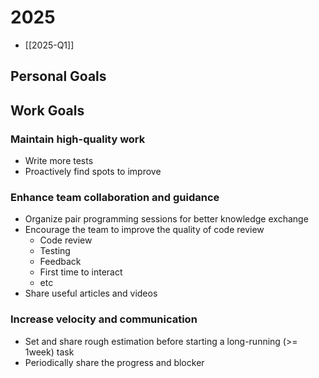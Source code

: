 # 2025

- [[2025-Q1]]

## Personal Goals


## Work Goals

### Maintain high-quality work

- Write more tests
- Proactively find spots to improve

### Enhance team collaboration and guidance

- Organize pair programming sessions for better knowledge exchange
- Encourage the team to improve the quality of code review
  - Code review
  - Testing
  - Feedback
  - First time to interact
  - etc
- Share useful articles and videos

### Increase velocity and communication

- Set and share rough estimation before starting a long-running (>= 1week) task
- Periodically share the progress and blocker
